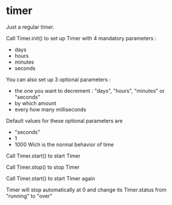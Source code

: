 # timer
Just a regular timer.

Call Timer.init() to set up Timer with 4 mandatory parameters :
- days
- hours
- minutes
- seconds

You can also set up 3 optional parameters :
- the one you want to decrement : "days", "hours", "minutes" or "seconds"
- by which amount
- every how many milliseconds

Default values for these optional parameters are 
- "seconds"
- 1
- 1000 
Wich is the normal behavior of time

Call Timer.start() to start Timer

Call Timer.stop() to stop Timer

Call Timer.start() to start Timer again

Timer will stop automatically at 0 and change its Timer.status from "running" to "over"

